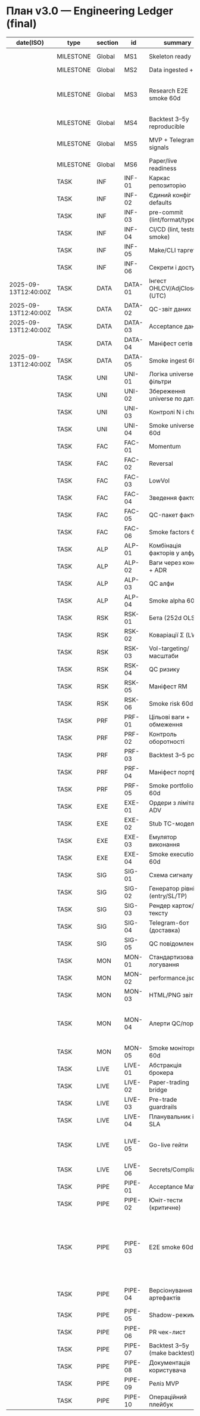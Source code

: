 # План v3.0 — Engineering Ledger (final)

| date(ISO) | type | section | id | summary | depends_on | artifacts | acceptance_keypoints | status | evidence | commit |
|---|---|---|---|---|---|---|---|---|---|---|
|  | MILESTONE | Global | MS1 | Skeleton ready | INF-05, INF-06 |  | CI/Make/Secrets готові | todo |  |  |
|  | MILESTONE | Global | MS2 | Data ingested + QC | DATA-05 |  | ingest+QC 60d OK | todo |  |  |
|  | MILESTONE | Global | MS3 | Research E2E smoke 60d | UNI-04, FAC-06, ALP-04, RSK-06, PRF-05 |  | 0 ERROR | todo |  |  |
|  | MILESTONE | Global | MS4 | Backtest 3–5y reproducible | PIPE-08 |  | доки+скрипти відтворні | todo |  |  |
|  | MILESTONE | Global | MS5 | MVP + Telegram signals | SIG-04, MON-05, PIPE-10 |  | сигнали доставляються | todo |  |  |
|  | MILESTONE | Global | MS6 | Paper/live readiness | LIVE-05 |  | пройдені go-live гейти | todo |  |  |
|  | TASK | INF | INF-01 | Каркас репозиторію | — | src/*, notebooks, docs/adr, eval | структура + README-мапа | todo |  |  |
|  | TASK | INF | INF-02 | Єдиний конфіг defaults | INF-01 | config/defaults | усі модулі читають один loader | todo |  |  |
|  | TASK | INF | INF-03 | pre-commit (lint/format/type) | INF-01 | .pre-commit, конфіги | pre-commit ok; CI блокує без формату | todo |  |  |
|  | TASK | INF | INF-04 | CI/CD (lint, tests, smoke) | INF-03 | .github/workflows/ci.yml | jobs зелені; smoke артефакти | todo |  |  |
|  | TASK | INF | INF-05 | Make/CLI таргети | INF-02 | Makefile | `make help` повний; таргети проходять | todo |  |  |
|  | TASK | INF | INF-06 | Секрети і доступи | INF-01 | .env.template, ADR | секретів у git немає; onboarding <15 хв | todo |  |  |
| 2025-09-13T12:40:00Z | TASK | DATA | DATA-01 | Інгест OHLCV/AdjClose (UTC) | INF-05 | data/ohlcv.parquet | фільтри ок; TZ=UTC | done | data/ohlcv.parquet |  |
| 2025-09-13T12:40:00Z | TASK | DATA | DATA-02 | QC-звіт даних | DATA-01 | data/qc_report.json, plots | пороги спрацювань задані | done | data/qc_report.json |  |
| 2025-09-13T12:40:00Z | TASK | DATA | DATA-03 | Acceptance даних | DATA-02 | data/acceptance.json | ≥95% валідних; дублікати=0 | done | data/acceptance.json |  |
|  | TASK | DATA | DATA-04 | Маніфест сетів | DATA-01 | data/manifest.json | датовані джерела/хеші | todo |  |  |
| 2025-09-13T12:40:00Z | TASK | DATA | DATA-05 | Smoke ingest 60d | DATA-03, DATA-04 | eval/smoke_data_60d.log | 0 ERROR; пороги не порушені | done | eval/smoke_data_60d.log |  |
|  | TASK | UNI | UNI-01 | Логіка universe + фільтри | DATA-05 | src/universe/build.py | параметри з конфіга; детермінований | todo |  |  |
|  | TASK | UNI | UNI-02 | Збереження universe по датах | UNI-01 | universe/DATE.parquet | будується для будь-якої дати | todo |  |  |
|  | TASK | UNI | UNI-03 | Контролі N і churn | UNI-02 | universe/qc_universe.json | N∈[500,1500], churn≤15% d/d | todo |  |  |
|  | TASK | UNI | UNI-04 | Smoke universe 60d | UNI-03 | eval/smoke_universe_60d.log | 0 ERROR | todo |  |  |
|  | TASK | FAC | FAC-01 | Momentum | UNI-02 | factors/momentum.parquet | winsorize→zscore; non-null≥99% | todo |  |  |
|  | TASK | FAC | FAC-02 | Reversal | UNI-02 | factors/reversal.parquet | winsorize→zscore; \|z\|≤5 | todo |  |  |
|  | TASK | FAC | FAC-03 | LowVol | UNI-02 | factors/lowvol.parquet | heatmap ρ; non-null≥99% | todo |  |  |
|  | TASK | FAC | FAC-04 | Зведення факторів | FAC-01..03 | factors/factors.parquet | єдині індекси (date,ticker) | todo |  |  |
|  | TASK | FAC | FAC-05 | QC-пакет факторів | FAC-04 | factors/qc_factors.json | fail при порушеннях | todo |  |  |
|  | TASK | FAC | FAC-06 | Smoke factors 60d | FAC-05 | eval/smoke_factors_60d.log | 0 ERROR | todo |  |  |
|  | TASK | ALP | ALP-01 | Комбінація факторів у алфу | FAC-04 | alpha/alpha.parquet | кореляції в (0,0.99); стабільні ранги | todo |  |  |
|  | TASK | ALP | ALP-02 | Ваги через конфіг + ADR | INF-02, ALP-01 | ADR рішення | зафіксовано; відтворювано | todo |  |  |
|  | TASK | ALP | ALP-03 | QC алфи | ALP-01 | alpha/qc_alpha.json | авто-fail аномалій | todo |  |  |
|  | TASK | ALP | ALP-04 | Smoke alpha 60d | ALP-03 | eval/smoke_alpha_60d.log | 0 ERROR | todo |  |  |
|  | TASK | RSK | RSK-01 | Бета (252d OLS) | UNI-02, DATA-01 | risk_model/beta.parquet | щоденне оновлення; NaN≤1% | todo |  |  |
|  | TASK | RSK | RSK-02 | Коваріації Σ (LW) | DATA-01 | risk_model/cov_lw.npz | Σ PD; стійкість до шуму | todo |  |  |
|  | TASK | RSK | RSK-03 | Vol-targeting/масштаби | RSK-01, RSK-02 | risk_model/scales.json | цільова σ у бектесті ±10% | todo |  |  |
|  | TASK | RSK | RSK-04 | QC ризику | RSK-01, RSK-02 | risk_model/qc_risk.json | fail на аномаліях; спектр Σ | todo |  |  |
|  | TASK | RSK | RSK-05 | Маніфест RM | RSK-03 | risk_model/manifest.json | версія+дата релізу | todo |  |  |
|  | TASK | RSK | RSK-06 | Smoke risk 60d | RSK-04 | eval/smoke_risk_60d.log | 0 ERROR | todo |  |  |
|  | TASK | PRF | PRF-01 | Цільові ваги + обмеження | ALP-01, RSK-03 | portfolio/targets.parquet | валідація обмежень; відтворюваність | todo |  |  |
|  | TASK | PRF | PRF-02 | Контроль оборотності | PRF-01 | portfolio/qc_turnover.json | оборотність ≤ порога | todo |  |  |
|  | TASK | PRF | PRF-03 | Backtest 3–5 років | PRF-01, RSK-03 | eval/backtest_summary.json | відтворний на іншій машині | todo |  |  |
|  | TASK | PRF | PRF-04 | Маніфест портфеля | PRF-01 | portfolio/manifest.json | зафіксовані дати/хеші | todo |  |  |
|  | TASK | PRF | PRF-05 | Smoke portfolio 60d | PRF-02 | eval/smoke_portfolio_60d.log | 0 ERROR | todo |  |  |
|  | TASK | EXE | EXE-01 | Ордери з лімітами ADV | PRF-01 | execution/orders_DATE.parquet | сумісний формат; ADV дотримані | todo |  |  |
|  | TASK | EXE | EXE-02 | Stub TC-модель | EXE-01 | execution/tc_stub.json | TC враховано в PnL | todo |  |  |
|  | TASK | EXE | EXE-03 | Емулятор виконання | EXE-02 | eval/execution_sim.json | стабільний при повторі | todo |  |  |
|  | TASK | EXE | EXE-04 | Smoke execution 60d | EXE-01 | eval/smoke_execution_60d.log | 0 ERROR | todo |  |  |
|  | TASK | SIG | SIG-01 | Схема сигналу | PRF-01 | spec полів сигналу | non-null≥99%; RR≥1.5 | todo |  |  |
|  | TASK | SIG | SIG-02 | Генератор рівнів (entry/SL/TP) | PRF-01, RSK-03 | signals/DATE.(parquet\|json) | детермінованість; ATR/vol правила | todo |  |  |
|  | TASK | SIG | SIG-03 | Рендер карток/тексту | SIG-02 | текст/PNG картки | 50 тикерів <2 c | todo |  |  |
|  | TASK | SIG | SIG-04 | Telegram-бот (доставка) | INF-06, SIG-03 | повідомлення у чаті | <2 c; ретраї 429; лог відправок | todo |  |  |
|  | TASK | SIG | SIG-05 | QC повідомлень | SIG-04 | monitoring/alerts.json | 0 втрат; алерт на фейл | todo |  |  |
|  | TASK | MON | MON-01 | Стандартизоване логування | INF-04 | logs/*.log | рівні узгоджені; WARNING рахуються | todo |  |  |
|  | TASK | MON | MON-02 | performance.json | PRF-03, EXE-03 | monitoring/performance.json | ключові метрики валідні | todo |  |  |
|  | TASK | MON | MON-03 | HTML/PNG звіт | MON-02 | report.html, plots | одна команда генерує | todo |  |  |
|  | TASK | MON | MON-04 | Алерти QC/порогів | DATA-03, UNI-03, FAC-05, RSK-04, PRF-02 | alerts.json/Slack/TG | тригер при порушеннях | todo |  |  |
|  | TASK | MON | MON-05 | Smoke моніторингу 60d | MON-03 | eval/smoke_monitoring_60d.log | 0 ERROR | todo |  |  |
|  | TASK | LIVE | LIVE-01 | Абстракція брокера | EXE-01 | інтерфейс send/cancel/positions | ідемпотентність; dry-run | todo |  |  |
|  | TASK | LIVE | LIVE-02 | Paper-trading bridge | LIVE-01 | execution/fills.parquet | розбіжність з EOD ≤ X% | todo |  |  |
|  | TASK | LIVE | LIVE-03 | Pre-trade guardrails | LIVE-01 | правила/календарі/kill-switch | блок з журналом причин | todo |  |  |
|  | TASK | LIVE | LIVE-04 | Планувальник і SLA | INF-02 | добовий EOD графік | SLA/алерти просрочок | todo |  |  |
|  | TASK | LIVE | LIVE-05 | Go-live гейти | PRF-03, MON-02, SIG-04, LIVE-02 | політика переходу | BT: Sharpe≥1.0; Calmar≥0.5; DD≤15%; Paper 4–6w | todo |  |  |
|  | TASK | LIVE | LIVE-06 | Secrets/Compliance | INF-06 | політика ротації | секретів у git немає; ротація ок | todo |  |  |
|  | TASK | PIPE | PIPE-01 | Acceptance Matrix | INF-02 | docs/acceptance_matrix.yaml | QC-скрипти читають матрицю | todo |  |  |
|  | TASK | PIPE | PIPE-02 | Юніт-тести (критичне) | INF-04 | tests/* | coverage ≥60% на криті | todo |  |  |
|  | TASK | PIPE | PIPE-03 | E2E smoke 60d | DATA-05, UNI-04, FAC-06, ALP-04, RSK-06, PRF-05, EXE-04, MON-05, SIG-05 | eval/smoke_e2e_60d.log | 0 ERROR; час ≤ конфіг | todo |  |  |
|  | TASK | PIPE | PIPE-04 | Версіонування артефактів | DATA-04, RSK-05, PRF-04 | */manifest.json | writer-и оновлюють автоматично | todo |  |  |
|  | TASK | PIPE | PIPE-05 | Shadow-режим v2 | INF-02 | config flags, v2/* | паралельний запуск v1/v2 | todo |  |  |
|  | TASK | PIPE | PIPE-06 | PR чек-лист | INF-04 | docs/pr_checklist.md | кожен PR має чек-лист | todo |  |  |
|  | TASK | PIPE | PIPE-07 | Backtest 3–5y (make backtest) | PRF-03, EXE-03 | eval/backtest_3to5y.json | відтворний на чистому оточенні | todo |  |  |
|  | TASK | PIPE | PIPE-08 | Документація користувача | PIPE-07 | README, quickstart, pipeline.svg | онбординг <30 хв | todo |  |  |
|  | TASK | PIPE | PIPE-09 | Реліз MVP | PIPE-08 | tag v0.1.0, release notes | DoD досягнуто | todo |  |  |
|  | TASK | PIPE | PIPE-10 | Операційний плейбук | PIPE-09 | docs/runbook.md | ролі, відновлення, щоденний чек-лист | todo |  |  |

